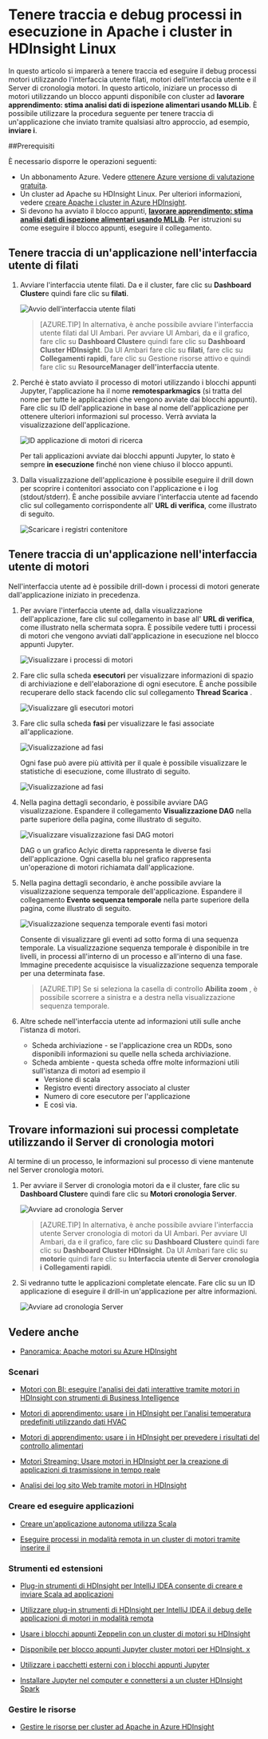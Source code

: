 <properties 
    pageTitle="Rilevamento e debug processi in esecuzione in Apache i cluster in HDInsight | Microsoft Azure" 
    description="Usare filati dell'interfaccia utente, ad dell'interfaccia utente e cronologia i server per rilevare ed eseguire il debug di processi in esecuzione in un cluster di motori di Azure HDInsight" 
    services="hdinsight" 
    documentationCenter="" 
    authors="nitinme" 
    manager="jhubbard" 
    editor="cgronlun"
    tags="azure-portal"/>

<tags 
    ms.service="hdinsight" 
    ms.workload="big-data" 
    ms.tgt_pltfrm="na" 
    ms.devlang="na" 
    ms.topic="article" 
    ms.date="08/25/2016" 
    ms.author="nitinme"/>

# <a name="track-and-debug-jobs-running-on-apache-spark-cluster-in-hdinsight-linux"></a>Tenere traccia e debug processi in esecuzione in Apache i cluster in HDInsight Linux

In questo articolo si imparerà a tenere traccia ed eseguire il debug processi motori utilizzando l'interfaccia utente filati, motori dell'interfaccia utente e il Server di cronologia motori. In questo articolo, iniziare un processo di motori utilizzando un blocco appunti disponibile con cluster ad **lavorare apprendimento: stima analisi dati di ispezione alimentari usando MLLib**. È possibile utilizzare la procedura seguente per tenere traccia di un'applicazione che inviato tramite qualsiasi altro approccio, ad esempio, **inviare i**.

##<a name="prerequisites"></a>Prerequisiti

È necessario disporre le operazioni seguenti:

- Un abbonamento Azure. Vedere [ottenere Azure versione di valutazione gratuita](https://azure.microsoft.com/documentation/videos/get-azure-free-trial-for-testing-hadoop-in-hdinsight/).
- Un cluster ad Apache su HDInsight Linux. Per ulteriori informazioni, vedere [creare Apache i cluster in Azure HDInsight](hdinsight-apache-spark-jupyter-spark-sql.md).
- Si devono ha avviato il blocco appunti, **[lavorare apprendimento: stima analisi dati di ispezione alimentari usando MLLib](hdinsight-apache-spark-machine-learning-mllib-ipython.md)**. Per istruzioni su come eseguire il blocco appunti, eseguire il collegamento.  

## <a name="track-an-application-in-the-yarn-ui"></a>Tenere traccia di un'applicazione nell'interfaccia utente di filati

1. Avviare l'interfaccia utente filati. Da e il cluster, fare clic su **Dashboard Cluster**e quindi fare clic su **filati**.

    ![Avvio dell'interfaccia utente filati](./media/hdinsight-apache-spark-job-debugging/launch-yarn-ui.png)

    >[AZURE.TIP] In alternativa, è anche possibile avviare l'interfaccia utente filati dal UI Ambari. Per avviare UI Ambari, da e il grafico, fare clic su **Dashboard Cluster**e quindi fare clic su **Dashboard Cluster HDInsight**. Da UI Ambari fare clic su **filati**, fare clic su **Collegamenti rapidi**, fare clic su Gestione risorse attivo e quindi fare clic su **ResourceManager dell'interfaccia utente**.  

3. Perché è stato avviato il processo di motori utilizzando i blocchi appunti Jupyter, l'applicazione ha il nome **remotesparkmagics** (si tratta del nome per tutte le applicazioni che vengono avviate dai blocchi appunti). Fare clic su ID dell'applicazione in base al nome dell'applicazione per ottenere ulteriori informazioni sul processo. Verrà avviata la visualizzazione dell'applicazione.

    ![ID applicazione di motori di ricerca](./media/hdinsight-apache-spark-job-debugging/find-application-id.png)

    Per tali applicazioni avviate dai blocchi appunti Jupyter, lo stato è sempre **in esecuzione** finché non viene chiuso il blocco appunti.

4. Dalla visualizzazione dell'applicazione è possibile eseguire il drill down per scoprire i contenitori associato con l'applicazione e i log (stdout/stderr). È anche possibile avviare l'interfaccia utente ad facendo clic sul collegamento corrispondente all' **URL di verifica**, come illustrato di seguito. 

    ![Scaricare i registri contenitore](./media/hdinsight-apache-spark-job-debugging/download-container-logs.png)

## <a name="track-an-application-in-the-spark-ui"></a>Tenere traccia di un'applicazione nell'interfaccia utente di motori

Nell'interfaccia utente ad è possibile drill-down i processi di motori generate dall'applicazione iniziato in precedenza.

1. Per avviare l'interfaccia utente ad, dalla visualizzazione dell'applicazione, fare clic sul collegamento in base all' **URL di verifica**, come illustrato nella schermata sopra. È possibile vedere tutti i processi di motori che vengono avviati dall'applicazione in esecuzione nel blocco appunti Jupyter.

    ![Visualizzare i processi di motori](./media/hdinsight-apache-spark-job-debugging/view-spark-jobs.png)

2. Fare clic sulla scheda **esecutori** per visualizzare informazioni di spazio di archiviazione e dell'elaborazione di ogni esecutore. È anche possibile recuperare dello stack facendo clic sul collegamento **Thread Scarica** .

    ![Visualizzare gli esecutori motori](./media/hdinsight-apache-spark-job-debugging/view-spark-executors.png)
 
3. Fare clic sulla scheda **fasi** per visualizzare le fasi associate all'applicazione.

    ![Visualizzazione ad fasi](./media/hdinsight-apache-spark-job-debugging/view-spark-stages.png)

    Ogni fase può avere più attività per il quale è possibile visualizzare le statistiche di esecuzione, come illustrato di seguito.

    ![Visualizzazione ad fasi](./media/hdinsight-apache-spark-job-debugging/view-spark-stages-details.png) 

4. Nella pagina dettagli secondario, è possibile avviare DAG visualizzazione. Espandere il collegamento **Visualizzazione DAG** nella parte superiore della pagina, come illustrato di seguito.

    ![Visualizzare visualizzazione fasi DAG motori](./media/hdinsight-apache-spark-job-debugging/view-spark-stages-dag-visualization.png)

    DAG o un grafico Aclyic diretta rappresenta le diverse fasi dell'applicazione. Ogni casella blu nel grafico rappresenta un'operazione di motori richiamata dall'applicazione.

5. Nella pagina dettagli secondario, è anche possibile avviare la visualizzazione sequenza temporale dell'applicazione. Espandere il collegamento **Evento sequenza temporale** nella parte superiore della pagina, come illustrato di seguito.

    ![Visualizzazione sequenza temporale eventi fasi motori](./media/hdinsight-apache-spark-job-debugging/view-spark-stages-event-timeline.png)

    Consente di visualizzare gli eventi ad sotto forma di una sequenza temporale. La visualizzazione sequenza temporale è disponibile in tre livelli, in processi all'interno di un processo e all'interno di una fase. Immagine precedente acquisisce la visualizzazione sequenza temporale per una determinata fase.

    >[AZURE.TIP] Se si seleziona la casella di controllo **Abilita zoom** , è possibile scorrere a sinistra e a destra nella visualizzazione sequenza temporale.

6. Altre schede nell'interfaccia utente ad informazioni utili sulle anche l'istanza di motori.

    * Scheda archiviazione - se l'applicazione crea un RDDs, sono disponibili informazioni su quelle nella scheda archiviazione.
    * Scheda ambiente - questa scheda offre molte informazioni utili sull'istanza di motori ad esempio il 
        * Versione di scala
        * Registro eventi directory associato al cluster
        * Numero di core esecutore per l'applicazione
        * E così via.

## <a name="find-information-about-completed-jobs-using-the-spark-history-server"></a>Trovare informazioni sui processi completate utilizzando il Server di cronologia motori

Al termine di un processo, le informazioni sul processo di viene mantenute nel Server cronologia motori.

1. Per avviare il Server di cronologia motori da e il cluster, fare clic su **Dashboard Cluster**e quindi fare clic su **Motori cronologia Server**.

    ![Avviare ad cronologia Server](./media/hdinsight-apache-spark-job-debugging/launch-spark-history-server.png)

    >[AZURE.TIP] In alternativa, è anche possibile avviare l'interfaccia utente Server cronologia di motori da UI Ambari. Per avviare UI Ambari, da e il grafico, fare clic su **Dashboard Cluster**e quindi fare clic su **Dashboard Cluster HDInsight**. Da UI Ambari fare clic su **motori**e quindi fare clic su **Interfaccia utente di Server cronologia i** **Collegamenti rapidi**.

2. Si vedranno tutte le applicazioni completate elencate. Fare clic su un ID applicazione di eseguire il drill-in un'applicazione per altre informazioni.

    ![Avviare ad cronologia Server](./media/hdinsight-apache-spark-job-debugging/view-completed-applications.png)
    

## <a name="seealso"></a>Vedere anche


* [Panoramica: Apache motori su Azure HDInsight](hdinsight-apache-spark-overview.md)

### <a name="scenarios"></a>Scenari

* [Motori con BI: eseguire l'analisi dei dati interattive tramite motori in HDInsight con strumenti di Business Intelligence](hdinsight-apache-spark-use-bi-tools.md)

* [Motori di apprendimento: usare i in HDInsight per l'analisi temperatura predefiniti utilizzando dati HVAC](hdinsight-apache-spark-ipython-notebook-machine-learning.md)

* [Motori di apprendimento: usare i in HDInsight per prevedere i risultati del controllo alimentari](hdinsight-apache-spark-machine-learning-mllib-ipython.md)

* [Motori Streaming: Usare motori in HDInsight per la creazione di applicazioni di trasmissione in tempo reale](hdinsight-apache-spark-eventhub-streaming.md)

* [Analisi dei log sito Web tramite motori in HDInsight](hdinsight-apache-spark-custom-library-website-log-analysis.md)

### <a name="create-and-run-applications"></a>Creare ed eseguire applicazioni

* [Creare un'applicazione autonoma utilizza Scala](hdinsight-apache-spark-create-standalone-application.md)

* [Eseguire processi in modalità remota in un cluster di motori tramite inserire il](hdinsight-apache-spark-livy-rest-interface.md)

### <a name="tools-and-extensions"></a>Strumenti ed estensioni

* [Plug-in strumenti di HDInsight per IntelliJ IDEA consente di creare e inviare Scala ad applicazioni](hdinsight-apache-spark-intellij-tool-plugin.md)

* [Utilizzare plug-in strumenti di HDInsight per IntelliJ IDEA il debug delle applicazioni di motori in modalità remota](hdinsight-apache-spark-intellij-tool-plugin-debug-jobs-remotely.md)

* [Usare i blocchi appunti Zeppelin con un cluster di motori su HDInsight](hdinsight-apache-spark-use-zeppelin-notebook.md)

* [Disponibile per blocco appunti Jupyter cluster motori per HDInsight. x](hdinsight-apache-spark-jupyter-notebook-kernels.md)

* [Utilizzare i pacchetti esterni con i blocchi appunti Jupyter](hdinsight-apache-spark-jupyter-notebook-use-external-packages.md)

* [Installare Jupyter nel computer e connettersi a un cluster HDInsight Spark](hdinsight-apache-spark-jupyter-notebook-install-locally.md)

### <a name="manage-resources"></a>Gestire le risorse

* [Gestire le risorse per cluster ad Apache in Azure HDInsight](hdinsight-apache-spark-resource-manager.md)
